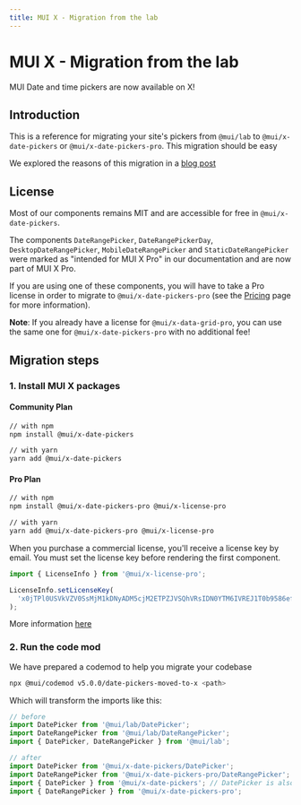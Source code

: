 ```yaml
---
title: MUI X - Migration from the lab
---
```


# MUI X - Migration from the lab

<p class="description">MUI Date and time pickers are now available on X!</p>

## Introduction

This is a reference for migrating your site's pickers from `@mui/lab` to `@mui/x-date-pickers` or `@mui/x-date-pickers-pro`.
This migration should be easy

We explored the reasons of this migration in a [blog post](https://mui.com/blog/lab-date-pickers-to-mui-x/)

## License

Most of our components remains MIT and are accessible for free in `@mui/x-date-pickers`.

The components `DateRangePicker`, `DateRangePickerDay`, `DesktopDateRangePicker`, `MobileDateRangePicker` and `StaticDateRangePicker`
were marked as "intended for MUI X Pro" in our documentation and are now part of MUI X Pro.

If you are using one of these components, you will have to take a Pro license in order to migrate to `@mui/x-date-pickers-pro` (see the [Pricing](https://mui.com/pricing/) page for more information).

**Note**: If you already have a license for `@mui/x-data-grid-pro`, you can use the same one for `@mui/x-date-pickers-pro` with no additional fee!

## Migration steps

### 1. Install MUI X packages

#### Community Plan

```sh
// with npm
npm install @mui/x-date-pickers

// with yarn
yarn add @mui/x-date-pickers
```

#### Pro Plan

```sh
// with npm
npm install @mui/x-date-pickers-pro @mui/x-license-pro

// with yarn
yarn add @mui/x-date-pickers-pro @mui/x-license-pro
```

When you purchase a commercial license, you'll receive a license key by email.
You must set the license key before rendering the first component.

```jsx
import { LicenseInfo } from '@mui/x-license-pro';

LicenseInfo.setLicenseKey(
  'x0jTPl0USVkVZV0SsMjM1kDNyADM5cjM2ETPZJVSQhVRsIDN0YTM6IVREJ1T0b9586ef25c9853decfa7709eee27a1e',
);
```

More information [here](/x/advanced-components/#license-key-installation)

### 2. Run the code mod

We have prepared a codemod to help you migrate your codebase

```sh
npx @mui/codemod v5.0.0/date-pickers-moved-to-x <path>
```

Which will transform the imports like this:

```ts
// before
import DatePicker from '@mui/lab/DatePicker';
import DateRangePicker from '@mui/lab/DateRangePicker';
import { DatePicker, DateRangePicker } from '@mui/lab';

// after
import DatePicker from '@mui/x-date-pickers/DatePicker';
import DateRangePicker from '@mui/x-date-pickers-pro/DateRangePicker';
import { DatePicker } from '@mui/x-date-pickers'; // DatePicker is also available in `@mui/x-date-pickers-pro`
import { DateRangePicker } from '@mui/x-date-pickers-pro';
```
